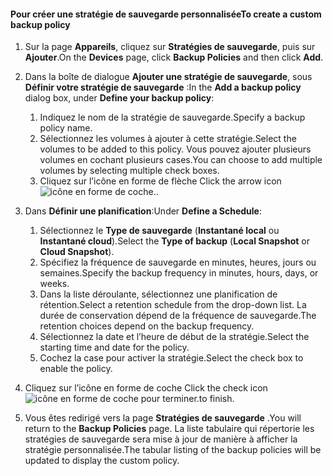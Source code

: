 <!--author=SharS last changed: 11/04/15-->


#### <a name="to-create-a-custom-backup-policy"></a><span data-ttu-id="1dc7a-101">Pour créer une stratégie de sauvegarde personnalisée</span><span class="sxs-lookup"><span data-stu-id="1dc7a-101">To create a custom backup policy</span></span>
1. <span data-ttu-id="1dc7a-102">Sur la page **Appareils**, cliquez sur **Stratégies de sauvegarde**, puis sur **Ajouter**.</span><span class="sxs-lookup"><span data-stu-id="1dc7a-102">On the **Devices** page, click **Backup Policies** and then click **Add**.</span></span>
2. <span data-ttu-id="1dc7a-103">Dans la boîte de dialogue **Ajouter une stratégie de sauvegarde**, sous **Définir votre stratégie de sauvegarde** :</span><span class="sxs-lookup"><span data-stu-id="1dc7a-103">In the **Add a backup policy** dialog box, under **Define your backup policy**:</span></span>
   
   1. <span data-ttu-id="1dc7a-104">Indiquez le nom de la stratégie de sauvegarde.</span><span class="sxs-lookup"><span data-stu-id="1dc7a-104">Specify a backup policy name.</span></span>
   2. <span data-ttu-id="1dc7a-105">Sélectionnez les volumes à ajouter à cette stratégie.</span><span class="sxs-lookup"><span data-stu-id="1dc7a-105">Select the volumes to be added to this policy.</span></span> <span data-ttu-id="1dc7a-106">Vous pouvez ajouter plusieurs volumes en cochant plusieurs cases.</span><span class="sxs-lookup"><span data-stu-id="1dc7a-106">You can choose to add multiple volumes by selecting multiple check boxes.</span></span>
   3. <span data-ttu-id="1dc7a-107">Cliquez sur l’icône en forme de flèche </span><span class="sxs-lookup"><span data-stu-id="1dc7a-107">Click the arrow icon</span></span> ![icône en forme de coche](./media/storsimple-create-custom-backup-policy-u2/HCS_ArrowIcon-include.png)<span data-ttu-id="1dc7a-109">.</span><span class="sxs-lookup"><span data-stu-id="1dc7a-109">.</span></span>
3. <span data-ttu-id="1dc7a-110">Dans **Définir une planification**:</span><span class="sxs-lookup"><span data-stu-id="1dc7a-110">Under **Define a Schedule**:</span></span>
   
   1. <span data-ttu-id="1dc7a-111">Sélectionnez le **Type de sauvegarde** (**Instantané local** ou **Instantané cloud**).</span><span class="sxs-lookup"><span data-stu-id="1dc7a-111">Select the **Type of backup** (**Local Snapshot** or **Cloud Snapshot**).</span></span>
   2. <span data-ttu-id="1dc7a-112">Spécifiez la fréquence de sauvegarde en minutes, heures, jours ou semaines.</span><span class="sxs-lookup"><span data-stu-id="1dc7a-112">Specify the backup frequency in minutes, hours, days, or weeks.</span></span>
   3. <span data-ttu-id="1dc7a-113">Dans la liste déroulante, sélectionnez une planification de rétention.</span><span class="sxs-lookup"><span data-stu-id="1dc7a-113">Select a retention schedule from the drop-down list.</span></span> <span data-ttu-id="1dc7a-114">La durée de conservation dépend de la fréquence de sauvegarde.</span><span class="sxs-lookup"><span data-stu-id="1dc7a-114">The retention choices depend on the backup frequency.</span></span> 
   4. <span data-ttu-id="1dc7a-115">Sélectionnez la date et l’heure de début de la stratégie.</span><span class="sxs-lookup"><span data-stu-id="1dc7a-115">Select the starting time and date for the policy.</span></span>
   5. <span data-ttu-id="1dc7a-116">Cochez la case pour activer la stratégie.</span><span class="sxs-lookup"><span data-stu-id="1dc7a-116">Select the check box to enable the policy.</span></span>
4. <span data-ttu-id="1dc7a-117">Cliquez sur l’icône en forme de coche </span><span class="sxs-lookup"><span data-stu-id="1dc7a-117">Click the check icon</span></span> ![icône en forme de coche](./media/storsimple-add-backup-policy-u2/HCS_CheckIcon-include.png) <span data-ttu-id="1dc7a-119">pour terminer.</span><span class="sxs-lookup"><span data-stu-id="1dc7a-119">to finish.</span></span>
5. <span data-ttu-id="1dc7a-120">Vous êtes redirigé vers la page **Stratégies de sauvegarde** .</span><span class="sxs-lookup"><span data-stu-id="1dc7a-120">You will return to the **Backup Policies** page.</span></span> <span data-ttu-id="1dc7a-121">La liste tabulaire qui répertorie les stratégies de sauvegarde sera mise à jour de manière à afficher la stratégie personnalisée.</span><span class="sxs-lookup"><span data-stu-id="1dc7a-121">The tabular listing of the backup policies will be updated to display the custom policy.</span></span>


